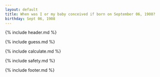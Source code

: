 ```yaml
---
layout: default
title: When was I or my baby conceived if born on September 06, 1908?
birthday: Sept 06, 1908
---
```


{% include header.md %}

{% include guess.md %}

{% include calculate.md %}

{% include safety.md %}

{% include footer.md %}



